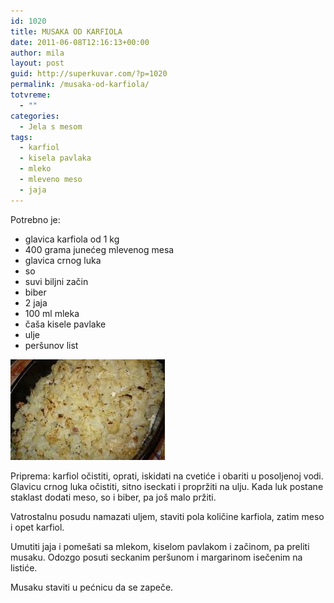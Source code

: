 ```yaml
---
id: 1020
title: MUSAKA OD KARFIOLA
date: 2011-06-08T12:16:13+00:00
author: mila
layout: post
guid: http://superkuvar.com/?p=1020
permalink: /musaka-od-karfiola/
totvreme:
  - ""
categories:
  - Jela s mesom
tags:
  - karfiol
  - kisela pavlaka
  - mleko
  - mleveno meso
  - jaja
---
```

Potrebno je:

  * glavica karfiola od 1 kg
  * 400 grama junećeg mlevenog mesa
  * glavica crnog luka
  * so
  * suvi biljni začin
  * biber
  * 2 jaja
  * 100 ml mleka
  * čaša kisele pavlake
  * ulje
  * peršunov list

<img class="alignnone size-full wp-image-1021" title="musakakarfiol" src="/wp-content/uploads/2011/06/musakakarfiol-e1307535348226.jpg" alt="" width="247" height="161" /> 

Priprema: karfiol očistiti, oprati, iskidati na cvetiće i obariti u posoljenoj vodi. Glavicu crnog luka očistiti, sitno iseckati i propržiti na ulju. Kada luk postane staklast dodati meso, so i biber, pa još malo pržiti.

Vatrostalnu posudu namazati uljem, staviti pola količine karfiola, zatim meso i opet karfiol.

Umutiti jaja i pomešati sa mlekom, kiselom pavlakom i začinom, pa preliti musaku. Odozgo posuti seckanim peršunom i margarinom isečenim na listiće.

Musaku staviti u pećnicu da se zapeče.